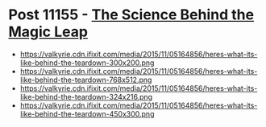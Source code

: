 # Post 11155 - [The Science Behind the Magic Leap](https://www.ifixit.com/News/11155/magic-leap-teardown)

- https://valkyrie.cdn.ifixit.com/media/2015/11/05164856/heres-what-its-like-behind-the-teardown-300x200.png
- https://valkyrie.cdn.ifixit.com/media/2015/11/05164856/heres-what-its-like-behind-the-teardown-768x512.png
- https://valkyrie.cdn.ifixit.com/media/2015/11/05164856/heres-what-its-like-behind-the-teardown-324x216.png
- https://valkyrie.cdn.ifixit.com/media/2015/11/05164856/heres-what-its-like-behind-the-teardown-450x300.png
